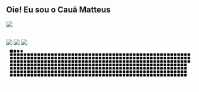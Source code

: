 ## Oie! Eu sou o Cauã Matteus

<div>
  <img height="180em" src="https://github-readme-stats.vercel.app/api?username=cmatteus&theme=shadow_green&show_icons=true"/>
</div>

##

<div>
  <a href="https://api.whatsapp.com/send/?phone=5531997508860&text&type=phone_number&app_absent=0" target="_blank"><img src="https://img.shields.io/badge/WhatsApp-25D366?style=for-the-badge&logo=whatsapp&logoColor=white"></a>
  <a href="https://www.instagram.com/cauamatteus/" target="_blank"><img src="https://img.shields.io/badge/Instagram-E4405F?style=for-the-badge&logo=instagram&logoColor=white"></a>
  <a href="https://www.linkedin.com/in/cau%C3%A3-matteus-vieira-pereira-145837221/" target="_blank"><img src="https://img.shields.io/badge/LinkedIn-0077B5?style=for-the-badge&logo=linkedin&logoColor=white"></a>
</div>

<picture>
  <source media="(prefers-color-scheme: dark)" srcset="https://raw.githubusercontent.com/cmatteus/cmatteus/output/github-contribution-grid-snake-dark.svg">
  <source media="(prefers-color-scheme: light)" srcset="https://raw.githubusercontent.com/cmatteus/cmatteus/output/github-contribution-grid-snake.svg">
  <img alt="github contribution grid snake animation" src="https://raw.githubusercontent.com/cmatteus/cmatteus/output/github-contribution-grid-snake.svg">
</picture>
